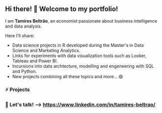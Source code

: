 ## Hi there! 👋 Welcome to my portfolio!

I am **Tamires Beltrão**, an economist passionate about business intelligence and data analysis.

Here I'll share:
- Data science projects in R developed during the Master's in Data Science and Marketing Analytics.
- Links for experiments with data visualization tools such as Looker, Tableau and Power BI.
- Incursions into data archtecture, modelling and engeneering with SQL and Python.
- New projects combining all these topics and more... 😄

### ⚡ Projects


### 💬 Let's talk! --> https://www.linkedin.com/in/tamires-beltrao/

<!--
**tamiresbeltrao/Tamiresbeltrao** is a ✨ _special_ ✨ repository because its `README.md` (this file) appears on your GitHub profile.

Here are some ideas to get you started:

- 🔭 I’m currently working on ...
- 🌱 I’m currently learning ...
- 👯 I’m looking to collaborate on ...
- 🤔 I’m looking for help with ...
- 💬 Ask me about ...
- 📫 How to reach me: ...
- 😄 Pronouns: ...
- ⚡ Fun fact: ...
-->
